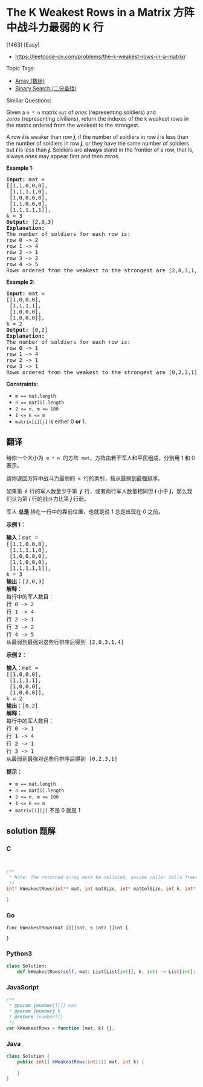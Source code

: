 # The K Weakest Rows in a Matrix 方阵中战斗力最弱的 K 行

[1463] [Easy]

- https://leetcode-cn.com/problems/the-k-weakest-rows-in-a-matrix/

Topic Tags:

- [Array (数组)](https://leetcode-cn.com/tag/array/)
- [Binary Search (二分查找)](https://leetcode-cn.com/tag/binary-search/)

Similar Questions:

Given a `m * n` matrix `mat` of *ones* (representing soldiers) and *zeros* (representing civilians), return the indexes of the `k` weakest rows in the matrix ordered from the weakest to the strongest.

A row _**i**_ is weaker than row _**j**_, if the number of soldiers in row _**i**_ is less than the number of soldiers in row _**j**_, or they have the same number of soldiers but _**i**_ is less than _**j**_. Soldiers are **always** stand in the frontier of a row, that is, always *ones* may appear first and then _zeros_.

**Example 1:**

<pre><strong>Input:</strong> mat = 
[[1,1,0,0,0],
 [1,1,1,1,0],
 [1,0,0,0,0],
 [1,1,0,0,0],
 [1,1,1,1,1]], 
k = 3
<strong>Output:</strong> [2,0,3]
<strong>Explanation:</strong> 
The number of soldiers for each row is: 
row 0 -&gt; 2 
row 1 -&gt; 4 
row 2 -&gt; 1 
row 3 -&gt; 2 
row 4 -&gt; 5 
Rows ordered from the weakest to the strongest are [2,0,3,1,4]
</pre>

**Example 2:**

<pre><strong>Input:</strong> mat = 
[[1,0,0,0],
&nbsp;[1,1,1,1],
&nbsp;[1,0,0,0],
&nbsp;[1,0,0,0]], 
k = 2
<strong>Output:</strong> [0,2]
<strong>Explanation:</strong> 
The number of soldiers for each row is: 
row 0 -&gt; 1 
row 1 -&gt; 4 
row 2 -&gt; 1 
row 3 -&gt; 1 
Rows ordered from the weakest to the strongest are [0,2,3,1]
</pre>

**Constraints:**

- `m == mat.length`
- `n == mat[i].length`
- `2 <= n, m <= 100`
- `1 <= k <= m`
- `matrix[i][j]` is either 0 **or** 1.

## 翻译

给你一个大小为  `m * n`  的方阵  `mat`，方阵由若干军人和平民组成，分别用 1 和 0 表示。

请你返回方阵中战斗力最弱的  `k`  行的索引，按从最弱到最强排序。

如果第  ***i***  行的军人数量少于第  ***j***  行，或者两行军人数量相同但 _**i**_ 小于 _**j**_，那么我们认为第 _**i**_ 行的战斗力比第 _**j**_ 行弱。

军人 **总是** 排在一行中的靠前位置，也就是说 1 总是出现在 0 之前。

**示例 1：**

<pre><strong>输入：</strong>mat = 
[[1,1,0,0,0],
 [1,1,1,1,0],
 [1,0,0,0,0],
 [1,1,0,0,0],
 [1,1,1,1,1]], 
k = 3
<strong>输出：</strong>[2,0,3]
<strong>解释：</strong>
每行中的军人数目：
行 0 -&gt; 2 
行 1 -&gt; 4 
行 2 -&gt; 1 
行 3 -&gt; 2 
行 4 -&gt; 5 
从最弱到最强对这些行排序后得到 [2,0,3,1,4]
</pre>

**示例 2：**

<pre><strong>输入：</strong>mat = 
[[1,0,0,0],
&nbsp;[1,1,1,1],
&nbsp;[1,0,0,0],
&nbsp;[1,0,0,0]], 
k = 2
<strong>输出：</strong>[0,2]
<strong>解释：</strong> 
每行中的军人数目：
行 0 -&gt; 1 
行 1 -&gt; 4 
行 2 -&gt; 1 
行 3 -&gt; 1 
从最弱到最强对这些行排序后得到 [0,2,3,1]
</pre>

**提示：**

- `m == mat.length`
- `n == mat[i].length`
- `2 <= n, m <= 100`
- `1 <= k <= m`
- `matrix[i][j]` 不是 0 就是 1

## solution 题解

### C

```c


/**
 * Note: The returned array must be malloced, assume caller calls free().
 */
int* kWeakestRows(int** mat, int matSize, int* matColSize, int k, int* returnSize){

}
```

### Go

```golang
func kWeakestRows(mat [][]int, k int) []int {

}
```

### Python3

```python
class Solution:
    def kWeakestRows(self, mat: List[List[int]], k: int) -> List[int]:
```

### JavaScript

```javascript
/**
 * @param {number[][]} mat
 * @param {number} k
 * @return {number[]}
 */
var kWeakestRows = function (mat, k) {};
```

### Java

```java
class Solution {
    public int[] kWeakestRows(int[][] mat, int k) {

    }
}
```
